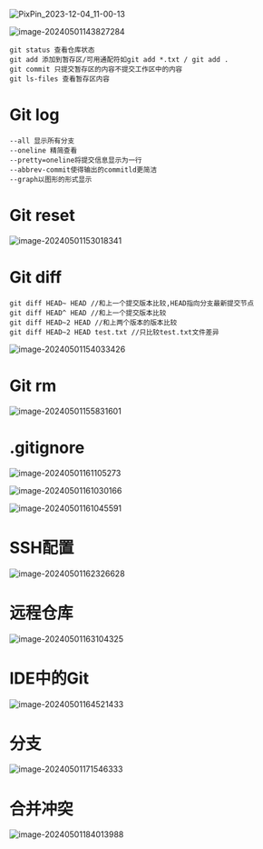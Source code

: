 ![PixPin_2023-12-04_11-00-13](.\assets\202403012047984.png)

![image-20240501143827284](.\assets\202405011438510.png)

```shell
git status 查看仓库状态
git add 添加到暂存区/可用通配符如git add *.txt / git add .
git commit 只提交暂存区的内容不提交工作区中的内容
git ls-files 查看暂存区内容
```

# Git log

```shell
--all 显示所有分支
--oneline 精简查看
--pretty=oneline将提交信息显示为一行
--abbrev-commit使得输出的commitld更简洁
--graph以图形的形式显示
```

# Git reset

![image-20240501153018341](.\assets\202405011530537.png)

# Git diff

```shell
git diff HEAD~ HEAD //和上一个提交版本比较,HEAD指向分支最新提交节点
git diff HEAD^ HEAD //和上一个提交版本比较
git diff HEAD~2 HEAD //和上两个版本的版本比较
git diff HEAD~2 HEAD test.txt //只比较test.txt文件差异
```

![image-20240501154033426](.\assets\202405011540639.png)

# Git rm

![image-20240501155831601](.\assets\202405011558789.png)

# .gitignore

![image-20240501161105273](.\assets\202405011611475.png)

![image-20240501161030166](.\assets\202405011610407.png)

![image-20240501161045591](https://raw.githubusercontent.com/iooiAsrr/picture/main/Typora/202405011610651.png)

# SSH配置

![image-20240501162326628](.\assets\202405011623777.png)

# 远程仓库

![image-20240501163104325](.\assets\202405011631502.png)

# IDE中的Git

![image-20240501164521433](.\assets\202405011645555.png)

# 分支

![image-20240501171546333](.\assets\202405011715541.png)

# 合并冲突

![image-20240501184013988](.\assets\202405011840157.png)







